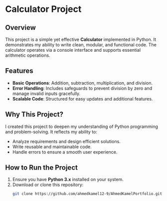 # Calculator Project

## Overview
This project is a simple yet effective **Calculator** implemented in Python. It demonstrates my ability to write clean, modular, and functional code. The calculator operates via a console interface and supports essential arithmetic operations.

## Features
- **Basic Operations**: Addition, subtraction, multiplication, and division.
- **Error Handling**: Includes safeguards to prevent division by zero and manage invalid inputs gracefully.
- **Scalable Code**: Structured for easy updates and additional features.

## Why This Project?
I created this project to deepen my understanding of Python programming and problem-solving. It reflects my ability to:
- Analyze requirements and design efficient solutions.
- Write reusable and maintainable code.
- Handle errors to ensure a smooth user experience.

## How to Run the Project
1. Ensure you have **Python 3.x** installed on your system.
2. Download or clone this repository:
   ```bash
   git clone https://github.com/ahmedkamel12-9/AhmedKamelPortfolio.git
